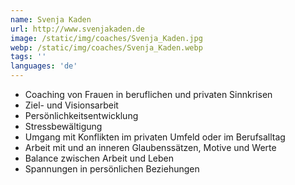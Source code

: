 ```yaml
---
name: Svenja Kaden
url: http://www.svenjakaden.de
image: /static/img/coaches/Svenja_Kaden.jpg
webp: /static/img/coaches/Svenja_Kaden.webp
tags: ''
languages: 'de'
---
```


<ul><li>Coaching von Frauen in beruflichen und privaten Sinnkrisen</li><li>Ziel- und Visionsarbeit&nbsp;</li><li>Persönlichkeitsentwicklung</li><li>Stressbewältigung</li><li>Umgang mit Konflikten im privaten Umfeld oder im Berufsalltag</li><li>Arbeit mit und an inneren Glaubenssätzen, Motive und Werte</li><li>Balance zwischen Arbeit und Leben</li><li>Spannungen in persönlichen Beziehungen</li></ul>